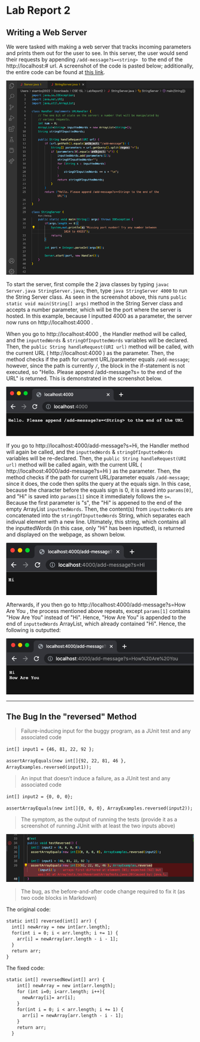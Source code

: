 # Lab Report 2

## Writing a Web Server

We were tasked with making a web server that tracks incoming parameters and prints them out for the user to see. In this server, the user would send their requests by appending `/add-message?s=<string> ` to the end of the http://localhost:# url. A screenshot of the code is pasted below; additionally, the entire code can be found at [this link](https://github.com/SiyaKamboj/cse15l-lab-reports/tree/main/LabReport2).

![Image](images/String_Server_Code.png)

To start the server, first compile the 2 java classes by typing `javac Server.java StringServer.java`; then, type `java StringServer 4000` to run the String Server class. As seen in the screenshot above, this runs `public static void main(String[] args)` method in the String Server class and accepts a number parameter, which will be the port where the server is hosted. In this example, because I inputted 4000 as a parameter, the server now runs on http://localhost:4000 . 

When you go to http://localhost:4000 , the Handler method will be called, and the `inputtedWords` & `stringOfInputtedWords` variables will be declared. Then, the `public String handleRequest(URI url)` method will be called, with the current URL ( http://localhost:4000 ) as the parameter. Then, the method checks if the path for current URL/parameter equals `/add-message`; however, since the path is currently `/`, the block in the if-statement is not executed, so "Hello. Please append /add-message?s=<String> to the end of the URL" is returned. This is demonstrated in the screenshot below. 
  
![Image](images/Pls_Append.png)
  
If you go to http://localhost:4000/add-message?s=Hi, the Handler method will again be called, and the `inputtedWords` & `stringOfInputtedWords` variables will be re-declared. Then, the `public String handleRequest(URI url)` method will be called again, with the current URL ( http://localhost:4000/add-message?s=Hi ) as the parameter. Then, the method checks if the path for current URL/parameter equals `/add-message`; since it does, the code then splits the query at the equals sign. In this case, because the character before the equals sign is 0, it is saved into `params[0]`, and "Hi" is saved into `params[1]` since it immediately follows the `s=`. Because the first parameter is "s", the "Hi" is appened to the end of the empty ArrayList `inputtedWords`. Then, the content(s) from `inputtedWords` are concatenated into the `stringOfInputtedWords` String, which separates each indivual element with a new line. Ultimately, this string, which contains all the inputtedWords (in this case, only "Hi" has been inputted), is returned and displayed on the webpage, as shown below.
  
![Image](images/Hi.png)
  
Afterwards, if you then go to  http://localhost:4000/add-message?s=How Are You , the process mentioned above repeats, except `params[1]` contains "How Are You" instead of "Hi". Hence, "How Are You" is appended to the end of `inputtedWords` ArrayList, which already contained "Hi". Hence, the following is outputted: 
  
![Image](images/Hi_How_Are_You.png)
  
---
  
## The Bug In the "reversed" Method
> Failure-inducing input for the buggy program, as a JUnit test and any associated code
  
  `int[] input1 = {46, 81, 22, 92 };`
  
  `assertArrayEquals(new int[]{92, 22, 81, 46 }, ArrayExamples.reversed(input1));`
  
> An input that doesn’t induce a failure, as a JUnit test and any associated code 
  
  `int[] input2 = {0, 0, 0};`
  
  `assertArrayEquals(new int[]{0, 0, 0}, ArrayExamples.reversed(input2));`
  
> The symptom, as the output of running the tests (provide it as a screenshot of running JUnit with at least the two inputs above)
  
  ![Image](images/Bug.png)
  
> The bug, as the before-and-after code change required to fix it (as two code blocks in Markdown)
  
  The original code: 
  
  ```
  static int[] reversed(int[] arr) {
    int[] newArray = new int[arr.length];
    for(int i = 0; i < arr.length; i += 1) {                             
      arr[i] = newArray[arr.length - i - 1];                           
    }                              
    return arr;                              
  }
 ```
 
The fixed code:
```
static int[] reversedNew(int[] arr) {
    int[] newArray = new int[arr.length];
    for (int i=0; i<arr.length; i++){
      newArray[i]= arr[i];
    }
    for(int i = 0; i < arr.length; i += 1) {
      arr[i] = newArray[arr.length - i - 1];
    }
    return arr;
  }
```
  
